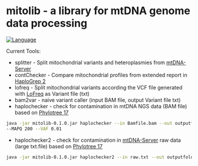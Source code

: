 # mitolib - a library for mtDNA genome data processing

<a href="https://www.java.com/"><img src="http://img.shields.io/badge/language-java-brightgreen.svg" alt="Language" data-canonical-src="http://img.shields.io/badge/language-java-brightgreen.svg" style="max-width:100%;"></a></p>


Current Tools:
- splitter - Split mitochondrial variants and heteroplasmies from <a href="https://mtdna-server.uibk.ac.at/index.html">mtDNA-Server</a>
- contChecker - Compare mitochondrial profiles from extended report in <a href="http://haplogrep.uibk.ac.at/">HaploGrep 2</a>
- lofreq - Split mitochondrial variants according the VCF file generated with <a href="http://csb5.github.io/lofreq/">LoFreq</a> as Variant file (txt)
- bam2var - naive variant caller (input BAM file, output Variant file txt)
- haplochecker - check for contamination in mtDNA NGS data (BAM file) based on <a href="http://phylotree.org/">Phylotree 17</a> 

```bash
java -jar mitolib-0.1.0.jar haplochecker --in Bamfile.bam --out outputfolder --ref rCRS.fasta  --QUAL 20 
--MAPQ 200 --VAF 0.01
```

- haplochecker2 - check for contamination in <a href="https://mtdna-server.uibk.ac.at/index.html">mtDNA-Server</a>  raw data  (large txt.file) based on <a href="http://phylotree.org/">Phylotree 17</a>   

```bash
java -jar mitolib-0.1.0.jar haplochecker2 --in raw.txt --out outputfolder --VAF 0.01 
```
